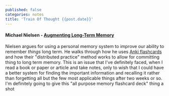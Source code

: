 ```yaml
---
published: false
categories: notes
title: 'Train Of Thought {{post.date}}'
---
```

#### Michael Nielsen - [Augmenting Long-Term Memory](http://augmentingcognition.com/ltm.html)
Nielsen argues for using a personal memory system to improve our ability to remember *things* long term. He walks through how he uses [Anki flashcards](https://apps.ankiweb.net/) and how their "distributed practice" method works to allow for committing thing to long term memory. This is an issue that I've definitely faced, when I read a book or paper or article and take notes, only to wish that I could have a better system for finding the important information and recalling it rather than forgetting all but the few most applicable things after two weeks or so. I'm definitely going to give this "all purpose memory flashcard deck" thing a shot
